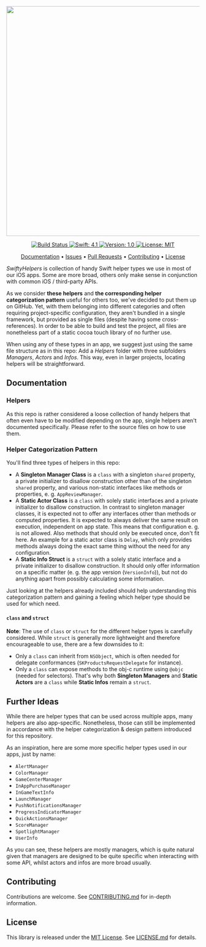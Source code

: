 <p align="center">
    <img src="https://raw.githubusercontent.com/piknotech/SwiftyHelpers/stable/Logo.png" width=600>
</p>

<p align="center">
    <a href="https://travis-ci.org/piknotech/SwiftyHelpers">
        <img src="https://travis-ci.org/piknotech/SwiftyHelpers.svg?branch=stable" alt="Build Status">
    </a>
    <a href="#">
        <img src="https://img.shields.io/badge/swift-4.1-FFAC45.svg" alt="Swift: 4.1">
    </a>
    <a href="https://github.com/piknotech/SwiftyHelpers/releases">
        <img src="https://img.shields.io/badge/version-1.0-blue.svg"
        alt="Version: 1.0">
    </a>
    <a href="https://github.com/piknotech/SwiftyHelpers/blob/stable/LICENSE.md">
        <img src="https://img.shields.io/badge/License-MIT-lightgrey.svg" alt="License: MIT">
    </a>
</p>

<p align="center">
    <a href="#documentation">Documentation</a>
  • <a href="https://github.com/piknotech/SwiftyHelpers/issues">Issues</a>
  • <a href="https://github.com/piknotech/SwiftyHelpers/pulls">Pull Requests</a>
  • <a href="#contributing">Contributing</a>
  • <a href="#license">License</a>
</p>

*SwiftyHelpers* is collection of handy Swift helper types we use in most of our iOS apps. Some are more broad, others only make sense in conjunction with common iOS / third-party APIs.

As we consider **these helpers** and **the corresponding helper categorization pattern** useful for others too, we've decided to put them up on GitHub. Yet, with them belonging into different categories and often requiring project-specific configuration, they aren't bundled in a single framework, but provided as single files (despite having some cross-references). In order to be able to build and test the project, all files are nonetheless part of a static cocoa touch library of no further use.

When using any of these types in an app, we suggest just using the same file structure as in this repo: Add a *Helpers* folder with three subfolders *Managers*, *Actors* and *Infos*. This way, even in larger projects, locating helpers will be straightforward.

## Documentation

### Helpers

As this repo is rather considered a loose collection of handy helpers that often even have to be modified depending on the app, single helpers aren't documented specifically. Please refer to the source files on how to use them.

### Helper Categorization Pattern

You'll find three types of helpers in this repo:
- A **Singleton Manager Class** is a `class` with a singleton `shared` property, a private initializer to disallow construction other than of the singleton `shared` property, and various non-static interfaces like methods or properties, e. g. `AppReviewManager`.
- A **Static Actor Class** is a `class` with solely static interfaces and a private initializer to disallow construction. In contrast to singleton manager classes, it is expected not to offer any interfaces other than methods or computed properties. It is expected to always deliver the same result on execution, independent on app state. This means that configuration e. g. is not allowed. Also methods that should only be executed once, don't fit here. An example for a static actor class is `Delay`, which only provides methods always doing the exact same thing without the need for any configuration.
- A **Static Info Struct** is a `struct` with a solely static interface and a private initializer to disallow construction. It should only offer information on a specific matter (e. g. the app version (`VersionInfo`)), but not do anything apart from possibly calculating some information.

Just looking at the helpers already included should help understanding this categorization pattern and gaining a feeling which helper type should be used for which need.

#### `class` and `struct`

**Note**: The use of `class` or `struct` for the different helper types is carefully considered. While `struct` is generally more lightweight and therefore encourageable to use, there are a few downsides to it:
- Only a `class` can inherit from `NSObject`, which is often needed for delegate conformances (`SKProductsRequestDelegate` for instance).
- Only a `class` can expose methods to the obj-c runtime using `@objc` (needed for selectors).
That's why both **Singleton Managers** and **Static Actors** are a `class` while **Static Infos** remain a `struct`.

## Further Ideas

While there are helper types that can be used across multiple apps, many helpers are also app-specific. Nonetheless, those can still be implemented in accordance with the helper categorization & design pattern introduced for this repository.

As an inspiration, here are some more specific helper types used in our apps, just by name:

- `AlertManager`
- `ColorManager`
- `GameCenterManager`
- `InAppPurchaseManager`
- `InGameTextInfo`
- `LaunchManager`
- `PushNotificationsManager`
- `ProgressIndicatorManager`
- `QuickActionsManager`
- `ScoreManager`
- `SpotlightManager`
- `UserInfo`

As you can see, these helpers are mostly managers, which is quite natural given that managers are designed to be quite specific when interacting with some API, whilst actors and infos are more broad usually.

## Contributing

Contributions are welcome. See [CONTRIBUTING.md](https://github.com/piknotech/SwiftyHelpers/blob/stable/CONTRIBUTING.md) for in-depth information.

## License
This library is released under the [MIT License](http://opensource.org/licenses/MIT). See [LICENSE.md](https://github.com/piknotech/SwiftyHelpers/blob/stable/LICENSE.md) for details.
